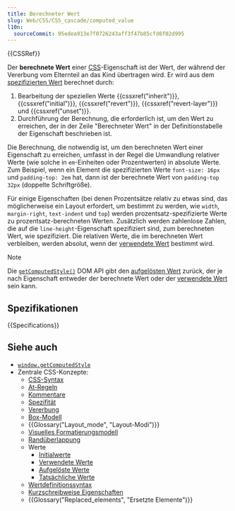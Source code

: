```yaml
---
title: Berechneter Wert
slug: Web/CSS/CSS_cascade/computed_value
l10n:
  sourceCommit: 95edea913e7f0726243aff3f47b85cfd6f02d995
---
```


{{CSSRef}}

Der **berechnete Wert** einer [CSS](/de/docs/Web/CSS)-Eigenschaft ist der Wert, der während der Vererbung vom Elternteil an das Kind übertragen wird. Er wird aus dem [spezifizierten Wert](/de/docs/Web/CSS/CSS_cascade/Value_processing#specified_value) berechnet durch:

1. Bearbeitung der speziellen Werte {{cssxref("inherit")}}, {{cssxref("initial")}}, {{cssxref("revert")}}, {{cssxref("revert-layer")}} und {{cssxref("unset")}}.
2. Durchführung der Berechnung, die erforderlich ist, um den Wert zu erreichen, der in der Zeile "Berechneter Wert" in der Definitionstabelle der Eigenschaft beschrieben ist.

Die Berechnung, die notwendig ist, um den berechneten Wert einer Eigenschaft zu erreichen, umfasst in der Regel die Umwandlung relativer Werte (wie solche in `em`-Einheiten oder Prozentwerten) in absolute Werte. Zum Beispiel, wenn ein Element die spezifizierten Werte `font-size: 16px` und `padding-top: 2em` hat, dann ist der berechnete Wert von `padding-top` `32px` (doppelte Schriftgröße).

Für einige Eigenschaften (bei denen Prozentsätze relativ zu etwas sind, das möglicherweise ein Layout erfordert, um bestimmt zu werden, wie `width`, `margin-right`, `text-indent` und `top`) werden prozentsatz-spezifizierte Werte zu prozentsatz-berechneten Werten. Zusätzlich werden zahlenlose Zahlen, die auf die `line-height`-Eigenschaft spezifiziert sind, zum berechneten Wert, wie spezifiziert. Die relativen Werte, die im berechneten Wert verbleiben, werden absolut, wenn der [verwendete Wert](/de/docs/Web/CSS/CSS_cascade/Value_processing#used_value) bestimmt wird.

> [!NOTE]
> Die [`getComputedStyle()`](/de/docs/Web/API/Window/getComputedStyle) DOM API gibt den [aufgelösten Wert](/de/docs/Web/CSS/resolved_value) zurück, der je nach Eigenschaft entweder der berechnete Wert oder der [verwendete Wert](/de/docs/Web/CSS/CSS_cascade/Value_processing#used_value) sein kann.

## Spezifikationen

{{Specifications}}

## Siehe auch

- [`window.getComputedStyle`](/de/docs/Web/API/Window/getComputedStyle)
- Zentrale CSS-Konzepte:
  - [CSS-Syntax](/de/docs/Web/CSS/CSS_syntax/Syntax)
  - [At-Regeln](/de/docs/Web/CSS/CSS_syntax/At-rule)
  - [Kommentare](/de/docs/Web/CSS/CSS_syntax/Comments)
  - [Spezifität](/de/docs/Web/CSS/CSS_cascade/Specificity)
  - [Vererbung](/de/docs/Web/CSS/CSS_cascade/Inheritance)
  - [Box-Modell](/de/docs/Web/CSS/CSS_box_model/Introduction_to_the_CSS_box_model)
  - {{Glossary("Layout_mode", "Layout-Modi")}}
  - [Visuelles Formatierungsmodell](/de/docs/Web/CSS/CSS_display/Visual_formatting_model)
  - [Randüberlappung](/de/docs/Web/CSS/CSS_box_model/Mastering_margin_collapsing)
  - Werte
    - [Initialwerte](/de/docs/Web/CSS/CSS_cascade/Value_processing#initial_value)
    - [Verwendete Werte](/de/docs/Web/CSS/CSS_cascade/Value_processing#used_value)
    - [Aufgelöste Werte](/de/docs/Web/CSS/resolved_value)
    - [Tatsächliche Werte](/de/docs/Web/CSS/CSS_cascade/Value_processing#actual_value)
  - [Wertdefinitionssyntax](/de/docs/Web/CSS/CSS_Values_and_Units/Value_definition_syntax)
  - [Kurzschreibweise Eigenschaften](/de/docs/Web/CSS/CSS_cascade/Shorthand_properties)
  - {{Glossary("Replaced_elements", "Ersetzte Elemente")}}
